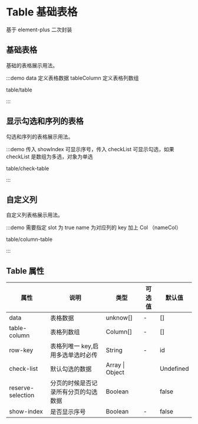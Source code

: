 <!--
 * @Author: 段本显
 * @FilePath: /appiron-ui/docs/comps/table.md
 * @Date: 2022-08-18 17:44:51
 * @LastEditors: 段本显
 * @LastEditTime: 2022-08-18 17:45:35
 * @Email: duanbenxian@appiron.cn
 * 如果有bug，那肯定不是我的锅，噜噜噜
-->

# Table 基础表格

基于 element-plus 二次封装

## 基础表格

基础的表格展示用法。

:::demo data 定义表格数据 tableColumn 定义表格列数组

table/table

:::

## 显示勾选和序列的表格

勾选和序列的表格展示用法。

:::demo 传入 showIndex 可显示序号，传入 checkList 可显示勾选，如果 checkList 是数组为多选，对象为单选

table/check-table

:::

## 自定义列

自定义列表格展示用法。

:::demo 需要指定 slot 为 true name 为对应列的 key 加上 Col （nameCol）

table/column-table

:::

## Table 属性

| 属性              | 说明                                 | 类型            | 可选值 | 默认值    |
| ----------------- | ------------------------------------ | --------------- | ------ | --------- |
| data              | 表格数据                             | unknow[]        | -      | []        |
| table-column      | 表格列数组                           | Column[]        | -      | []        |
| row-key           | 表格列唯一 key,启用多选单选时必传    | String          | -      | id        |
| check-list        | 默认勾选的数据                       | Array \| Object |        | Undefined |
| reserve-selection | 分页的时候是否记录所有分页的勾选数据 | Boolean         |        | false     |
| show-index        | 是否显示序号                         | Boolean         | -      | false     |
